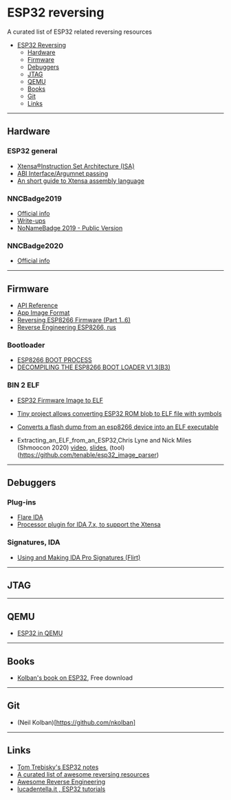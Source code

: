 # ESP32 reversing
A curated list of ESP32 related reversing resources

- [ESP32 Reversing](#esp32-reversing)
    - [Hardware](#hardware)
    - [Firmware](#firmware)
    - [Debuggers](#debuggers)
    - [JTAG](#jtag)
    - [QEMU](#qemu)
    - [Books](#books)
    - [Git](#git)
    - [Links](#links)

- - -


## Hardware

### ESP32 general

- [Xtensa®Instruction Set Architecture (ISA)](https://0x04.net/~mwk/doc/xtensa.pdf)
- [ABI Interface/Argumnet passing](http://wiki.linux-xtensa.org/index.php/ABI_Interface)
- [An short guide to Xtensa assembly language](http://cholla.mmto.org/esp8266/xtensa.html)

### NNCBadge2019
- [Official info](https://2019.nonamecon.org/badge)
- [Write-ups](https://gitlab.com/coders-in-ua/nonamebadge-2019-ctf)
- [NoNameBadge 2019 - Public Version](https://gitlab.com/techmaker/nnc-badge-2019)

### NNCBadge2020
- [Official info](https://nonamecon.org/nonamebadge-2-0/)

- - -

## Firmware

- [API Reference](https://docs.espressif.com/projects/esp-idf/en/latest/esp32/api-reference/index.html)
- [App Image Format](https://docs.espressif.com/projects/esp-idf/en/latest/esp32/api-reference/system/app_image_format.html)
- [Reversing ESP8266 Firmware (Part 1..6)](https://boredpentester.com/category/reverse-engineering/)
- [Reverse Engineering ESP8266, rus](https://habr.com/ru/post/255135/)

### Bootloader

- [ESP8266 BOOT PROCESS](https://richard.burtons.org/2015/05/17/esp8266-boot-process/)
- [DECOMPILING THE ESP8266 BOOT LOADER V1.3(B3)](https://richard.burtons.org/2015/05/17/decompiling-the-esp8266-boot-loader-v1-3b3/)

### BIN 2 ELF

- [ESP32 Firmware Image to ELF](https://github.com/tenable/esp32_image_parser)
- [Tiny project allows converting ESP32 ROM blob to ELF file with symbols](https://github.com/gschorcht/esp32-elf-rom)
- [Converts a flash dump from an esp8266 device into an ELF executable](https://github.com/jsandin/esp-bin2elf)

- Extracting_an_ELF_from_an_ESP32,Chris Lyne and Nick Miles (Shmoocon 2020) 
[video](https://www.youtube.com/watch?v=w4_3vwN_2dI), [slides](https://github.com/tenable/presentations/blob/master/Extracting_an_ELF_from_an_ESP32/Extracting_an_ELF_from_an_ESP32_2020.pdf), (tool)(https://github.com/tenable/esp32_image_parser)
- - -

## Debuggers

### Plug-ins

- [Flare IDA](https://github.com/fireeye/flare-ida)
- [Processor plugin for IDA 7.x, to support the Xtensa](https://github.com/themadinventor/ida-xtensa)

### Signatures, IDA

- [Using and Making IDA Pro Signatures (Flirt)](https://rvsec0n.wordpress.com/2019/09/21/using-and-making-ida-pro-signatures-flirt/)


- - -

## JTAG

- - -

## QEMU

- [ESP32 in QEMU](https://github.com/Ebiroll/qemu_esp32)

- - -

## Books

- [Kolban's book on ESP32](https://leanpub.com/kolban-ESP32), Free download

- - -

## Git

- (Neil Kolban)[https://github.com/nkolban]

- - -

## Links

- [Tom Trebisky's ESP32 notes](http://cholla.mmto.org/esp32/)
- [A curated list of awesome reversing resources](https://github.com/tylerha97/awesome-reversing)
- [Awesome Reverse Engineering](https://github.com/ReversingID/Awesome-Reversing)
- [lucadentella.it , ESP32 tutorials](http://www.lucadentella.it/en/category/esp32/)
